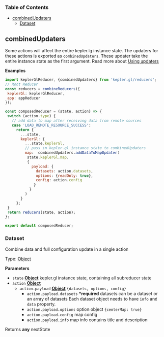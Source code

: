 <!-- Generated by documentation.js. Update this documentation by updating the source code. -->

### Table of Contents

-   [combinedUpdaters][1]
    -   [Dataset][3]

## combinedUpdaters

Some actions will affect the entire kepler.lg instance state.
The updaters for these actions is exported as `combinedUpdaters`. These updater take the entire instance state
as the first argument. Read more about [Using updaters][5]

**Examples**

```javascript
import keplerGlReducer, {combinedUpdaters} from 'kepler.gl/reducers';
// Root Reducer
const reducers = combineReducers({
 keplerGl: keplerGlReducer,
 app: appReducer
});

const composedReducer = (state, action) => {
 switch (action.type) {
   // add data to map after receiving data from remote sources
   case 'LOAD_REMOTE_RESOURCE_SUCCESS':
     return {
       ...state,
       keplerGl: {
         ...state.keplerGl,
         // pass in kepler.gl instance state to combinedUpdaters
         map:  combinedUpdaters.addDataToMapUpdater(
          state.keplerGl.map,
          {
            payload: {
              datasets: action.datasets,
              options: {readOnly: true},
              config: action.config
             }
           }
         )
       }
     };
 }
 return reducers(state, action);
};

export default composedReducer;
```

### Dataset

Combine data and full configuration update in a single action

Type: [Object][6]

**Parameters**

-   `state` **[Object][6]** kepler.gl instance state, containing all subreducer state
-   `action` **[Object][6]** 
    -   `action.payload` **[Object][6]** `{datasets, options, config}`
        -   `action.payload.datasets`  **\*required** datasets can be a dataset or an array of datasets
            Each dataset object needs to have `info` and `data` property.
        -   `action.payload.options`  option object `{centerMap: true}`
        -   `action.payload.config`  map config
        -   `action.payload.info`  map info contains title and description

Returns **any** nextState

[1]: #combinedupdaters

[2]: #examples

[3]: #dataset

[4]: #parameters

[5]: ../advanced-usage/using-updaters.md

[6]: https://developer.mozilla.org/docs/Web/JavaScript/Reference/Global_Objects/Object
